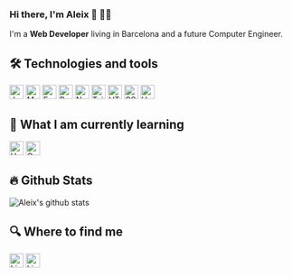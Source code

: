 ### Hi there, I'm Aleix 👋 :technologist:

<!--
**aleixmarsa/aleixmarsa** is a ✨ _special_ ✨ repository because its `README.md` (this file) appears on your GitHub profile.
-->

I'm a **Web Developer** living in Barcelona and a future Computer Engineer. 

## 🛠  Technologies and tools
<div align="left">
  <a href="#"><img src="https://img.shields.io/badge/JavaScript-282C34?logo=javascript&logoColor=F7DF1E" alt="JavaScript logo" title="JavaScript" height="25" /></a>
  <a href="#"><img src="https://img.shields.io/badge/MongoDB-282C34?logo=mongodb&logoColor=07AC4F" alt="MongoDB" title="MongoDB" height="25" /></a>
  <a href="#"><img src="https://img.shields.io/badge/Express-282C34?logo=express&logoColor=61DAFB" alt="Express" title="Express" height="25" /></a>
  <a href="#"><img src="https://img.shields.io/badge/ReactJs-282C34?logo=react&logoColor=61DAFB" alt="ReactJs" title="ReactJs" height="25" /></a>
  <a href="#"><img src="https://img.shields.io/badge/NodeJs-282C34?logo=Nodedotjs&logoColor=6cc24a" alt="NodeJs" title="NodeJs" height="25" /></a>
  <a href="#"><img src="https://img.shields.io/badge/Tailwind%20CSS-282C34?logo=tailwind-css&logoColor=07b0ce" alt="Tailwind" title="Tailwind" height="25" /></a>
  <a href="#"><img src="https://img.shields.io/badge/HTML5-282C34?logo=html5&logoColor=E34F26" alt="HTML5" title="HTML5" height="25" /></a>
  <a href="#"><img src="https://img.shields.io/badge/CSS3-282C34?logo=css3&logoColor=1572B6" alt="CSS3" title="CSS3" height="25" /></a>
  <a href="#"><img src="https://img.shields.io/badge/Heroku-282C34?logo=heroku&logoColor=764ABC" alt="Heroku" title="Heroku" height="25" /></a>  
</div>

## 📖  What I am currently learning
<div align="left">
  <a href="#"><img src="https://img.shields.io/badge/Typescript-282C34?logo=typescript&logoColor=3178C6" alt="Heroku" title="Heroku" height="25" /></a>
  <a href="#"><img src="https://img.shields.io/badge/GraphQL-282C34?logo=graphql&logoColor=E10098" alt="GraphQL" title="GraphQL" height="25" /></a>
</div>
  
## 🔥 Github Stats

<!--
![Aleix's Top Langs](https://github-readme-stats.vercel.app/api/top-langs/?username=aleixmarsa&theme=chartreuse-dark&layout=compact)
<br>
-->

![Aleix's github stats](https://github-readme-stats.vercel.app/api?username=aleixmarsa&show_icons=true&theme=chartreuse-dark)

## 🔍  Where to find me
<div align="left">
  <a href="https://www.linkedin.com/in/aleix-marsa-sabria/" target="_blank"><img alt='Linkedin' src='https://img.shields.io/badge/LinkedIn-282C34?logo=linkedin&logoColor=0077B5'   height="25" /></a>
  <a href="mailto:aleix.marsa@gmail.com" target="_blank"><img alt='Linkedin' src='https://img.shields.io/badge/-Gmail-282C34?logo=Gmail&logoColor=red'       height="25" /></a>
</div>
